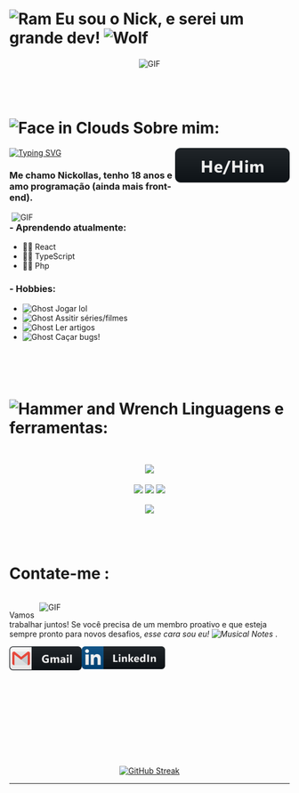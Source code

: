 # <img src="https://raw.githubusercontent.com/Tarikul-Islam-Anik/Animated-Fluent-Emojis/master/Emojis/Animals/Ram.png" alt="Ram" width="40" height="40" /> Eu sou o Nick, e serei um grande dev! <img src="https://raw.githubusercontent.com/Tarikul-Islam-Anik/Animated-Fluent-Emojis/master/Emojis/Animals/Wolf.png" alt="Wolf" width="40" height="40" />

<div align="center">
<img hight="300" width="700" alt="GIF" align="center" src="https://64.media.tumblr.com/31bf8f0d86877d540c55b0b9fb68e6bc/af7d0939507d66d9-37/s640x960/4895e104219a526545818a1d42b464e6d25ed413.gif">
</div>
<br/>
<br/>
<br/>

# <img src="https://raw.githubusercontent.com/Tarikul-Islam-Anik/Animated-Fluent-Emojis/master/Emojis/Smilies/Face%20in%20Clouds.png" alt="Face in Clouds" width="35" height="35" /> Sobre mim:

[![Typing SVG](https://readme-typing-svg.demolab.com?font=Fira+Code&weight=500&pause=1000&width=435&lines=Prazer%2C+me+chamo+Nickollas;Seja+bem-vindo!;N%C3%A3o+tenha+medo+dos+Kindred++XD)](https://git.io/typing-svg)
<img src="https://github.com/NickProfessor/NickProfessor/blob/main/assets/hehim.svg" align="right" style="vertical-align:top margin:6px 4px">

### Me chamo Nickollas, tenho 18 anos e amo programação (ainda mais front-end).
<img hight="400" width="500" alt="GIF" align="right" src="https://i.redd.it/ssablmbzne051.gif">

### - Aprendendo atualmente:

- 🧘‍♂️ React
- 🧘‍♂ TypeScript
- 🧘‍♂️ Php

### - Hobbies:

- <img src="https://raw.githubusercontent.com/Tarikul-Islam-Anik/Animated-Fluent-Emojis/master/Emojis/Smilies/Ghost.png" alt="Ghost" width="25" height="25" /> Jogar lol
- <img src="https://raw.githubusercontent.com/Tarikul-Islam-Anik/Animated-Fluent-Emojis/master/Emojis/Smilies/Ghost.png" alt="Ghost" width="25" height="25" /> Assitir séries/filmes
- <img src="https://raw.githubusercontent.com/Tarikul-Islam-Anik/Animated-Fluent-Emojis/master/Emojis/Smilies/Ghost.png" alt="Ghost" width="25" height="25" /> Ler artigos
- <img src="https://raw.githubusercontent.com/Tarikul-Islam-Anik/Animated-Fluent-Emojis/master/Emojis/Smilies/Ghost.png" alt="Ghost" width="25" height="25" /> Caçar bugs!

<br/>
<br/>
<br/>

# <img src="https://raw.githubusercontent.com/Tarikul-Islam-Anik/Animated-Fluent-Emojis/master/Emojis/Objects/Hammer%20and%20Wrench.png" alt="Hammer and Wrench" width="35" height="35" /> Linguagens e ferramentas:
<br/>

<p align="center">
    <img src="https://skillicons.dev/icons?i=html,,css,,sass,,javascript,,typescript,,php,,cs" sty>
   <br/>
   <br/>
   <img src="https://skillicons.dev/icons?i=nodejs" >
   <img src="https://skillicons.dev/icons?i=,react" sty>
   <img src="https://skillicons.dev/icons?i=,bootstrap" sty>
   <br/>
   <br/>
   <img src="https://skillicons.dev/icons?i=vscode,,notion,,git,,github" sty>
   
</p>
</br>
</br>


# Contate-me :

<p>
 </br>


<img hight="320" width="450" align="right" alt="GIF" src="https://64.media.tumblr.com/11510cff8c4534b3f1b27a38d7277f86/tumblr_pw7yzrcjKN1tukpmio1_400.gif">


 Vamos trabalhar juntos! Se você precisa de um membro proativo e que esteja sempre pronto para novos desafios, <i>esse cara sou eu! <img src="https://raw.githubusercontent.com/Tarikul-Islam-Anik/Animated-Fluent-Emojis/master/Emojis/Objects/Musical%20Notes.png"      alt="Musical Notes" width="25" height="25" /> </i>.

<a href="mailto:contatonickollasgs@gmail.com">
 <img align="left" alt="Gmail" width="130" hight="100" src="https://github.com/NickProfessor/NickProfessor/blob/main/assets/gmail.svg" />
</a>
<a href="https://www.linkedin.com/in/nickollas-silva-642109257/">
  <img align="left" alt="Linkedin" width="150" hight="100" src="https://github.com/NickProfessor/NickProfessor/blob/main/assets/linkedin.svg" />
</br>
</br>
</br>
</a>

 </p>
 

</br>
</br>
</br>
</br>
</br>
</br>
</br>
</br>

<p align="center">
    <a href="https://git.io/streak-stats"><img src="https://streak-stats.demolab.com?user=NickProfessor&theme=transparent&exclude_days=Sun&background=45%2C000000%2C121829&border=EBEBEB&dates=79EAEB&currStreakNum=6F3EFF" alt="GitHub Streak" /></a>
</p>

*************
